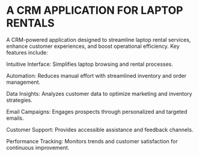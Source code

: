 # A CRM APPLICATION FOR LAPTOP RENTALS

A CRM-powered application designed to streamline laptop rental services, enhance customer experiences, and boost operational efficiency. Key features include:

Intuitive Interface: Simplifies laptop browsing and rental processes.

Automation: Reduces manual effort with streamlined inventory and order management.

Data Insights: Analyzes customer data to optimize marketing and inventory strategies.

Email Campaigns: Engages prospects through personalized and targeted emails.

Customer Support: Provides accessible assistance and feedback channels.

Performance Tracking: Monitors trends and customer satisfaction for continuous improvement.
